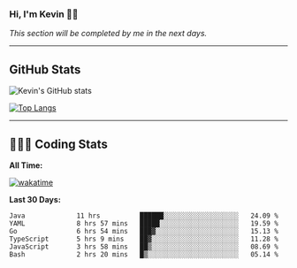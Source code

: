 ### Hi, I'm Kevin 👋🏻

_This section will be completed by me in the next days._


--- 
## GitHub Stats
![Kevin's GitHub stats](https://github-readme-stats.vercel.app/api?username=kevin-kraus&show_icons=true&theme=dark)

[![Top Langs](https://github-readme-stats.vercel.app/api/top-langs/?username=kevin-kraus&layout=compact&theme=dark)]()

---
## 🧑🏻‍💻 Coding Stats

**All Time:**

[![wakatime](https://wakatime.com/badge/user/2ee1869b-72a2-4c21-b5f7-e95432f5a1cf.svg?style=flat)](https://wakatime.com/@2ee1869b-72a2-4c21-b5f7-e95432f5a1cf)

**Last 30 Days:**

<!--START_SECTION:waka-->

```text
Java             11 hrs          ██████░░░░░░░░░░░░░░░░░░░   24.09 %
YAML             8 hrs 57 mins   █████░░░░░░░░░░░░░░░░░░░░   19.59 %
Go               6 hrs 54 mins   ███▓░░░░░░░░░░░░░░░░░░░░░   15.13 %
TypeScript       5 hrs 9 mins    ██▓░░░░░░░░░░░░░░░░░░░░░░   11.28 %
JavaScript       3 hrs 58 mins   ██▒░░░░░░░░░░░░░░░░░░░░░░   08.69 %
Bash             2 hrs 20 mins   █▒░░░░░░░░░░░░░░░░░░░░░░░   05.14 %
```

<!--END_SECTION:waka-->
